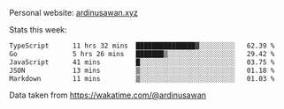 Personal website: [ardinusawan.xyz](https://ardinusawan.xyz)

Stats this week:
<!--START_SECTION:waka-->

```txt
TypeScript      11 hrs 32 mins  ███████████████▓░░░░░░░░░   62.39 %
Go              5 hrs 26 mins   ███████▒░░░░░░░░░░░░░░░░░   29.42 %
JavaScript      41 mins         █░░░░░░░░░░░░░░░░░░░░░░░░   03.75 %
JSON            13 mins         ▒░░░░░░░░░░░░░░░░░░░░░░░░   01.18 %
Markdown        11 mins         ▒░░░░░░░░░░░░░░░░░░░░░░░░   01.03 %
```

<!--END_SECTION:waka-->
Data taken from https://wakatime.com/@ardinusawan
